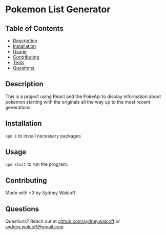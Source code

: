# Pokemon List Generator 

## Table of Contents
* [Description](#description)
* [Installation](#installation)
* [Usage](#usage) 
* [Contributing](#contributing)
* [Tests](#tests)
* [Questions](#questions)

## Description
This is a project using React and the PokeApi to display information about pokemon starting with the originals all the way up to the most recent generations.

## Installation
`npm i` to install necessary packages

## Usage
`npm start` to run the program.

## Contributing
Made with <3 by Sydney Walcoff

## Questions
Questions? Reach out at [github.com/sydneywalcoff](github.com/sydneywalcoff) or sydney.walcoff@gmail.com
  
